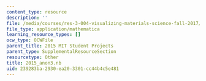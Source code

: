 ```yaml
---
content_type: resource
description: ''
file: /media/courses/res-3-004-visualizing-materials-science-fall-2017/239283ba2930ea203301cc44b4c5e481_2015_anon3.nb
file_type: application/mathematica
learning_resource_types: []
ocw_type: OCWFile
parent_title: 2015 MIT Student Projects
parent_type: SupplementalResourceSection
resourcetype: Other
title: 2015_anon3.nb
uid: 239283ba-2930-ea20-3301-cc44b4c5e481
---
```


